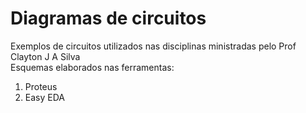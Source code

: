 # Diagramas de circuitos
Exemplos de circuitos utilizados nas disciplinas ministradas pelo Prof Clayton J A Silva  
Esquemas elaborados nas ferramentas:
1. Proteus
2. Easy EDA

